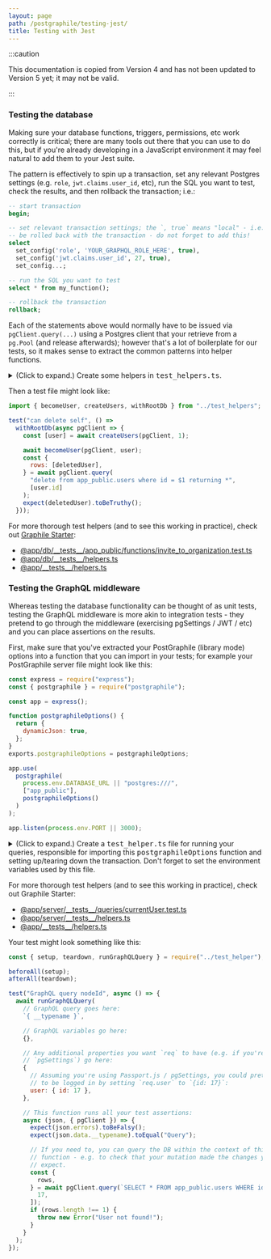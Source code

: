 ```yaml
---
layout: page
path: /postgraphile/testing-jest/
title: Testing with Jest
---
```


:::caution

This documentation is copied from Version 4 and has not been updated to Version
5 yet; it may not be valid.

:::

### Testing the database

Making sure your database functions, triggers, permissions, etc work correctly
is critical; there are many tools out there that you can use to do this, but if
you're already developing in a JavaScript environment it may feel natural to add
them to your Jest suite.

The pattern is effectively to spin up a transaction, set any relevant Postgres
settings (e.g. `role`, `jwt.claims.user_id`, etc), run the SQL you want to test,
check the results, and then rollback the transaction; i.e.:

```sql
-- start transaction
begin;

-- set relevant transaction settings; the `, true` means "local" - i.e. it'll
-- be rolled back with the transaction - do not forget to add this!
select
  set_config('role', 'YOUR_GRAPHQL_ROLE_HERE', true),
  set_config('jwt.claims.user_id', 27, true),
  set_config...;

-- run the SQL you want to test
select * from my_function();

-- rollback the transaction
rollback;
```

Each of the statements above would normally have to be issued via
`pgClient.query(...)` using a Postgres client that your retrieve from a
`pg.Pool` (and release afterwards); however that's a lot of boilerplate for our
tests, so it makes sense to extract the common patterns into helper functions.

<details>
<summary>(Click to expand.) Create some helpers in <tt>test_helpers.ts</tt>. </summary>

The following code is in TypeScript; you can convert it to JavaScript via
https://www.typescriptlang.org/play

```ts
import { Pool, PoolClient } from "pg";

if (!process.env.TEST_DATABASE_URL) {
  throw new Error("Cannot run tests without a TEST_DATABASE_URL");
}
export const TEST_DATABASE_URL: string = process.env.TEST_DATABASE_URL;

const pools = {};

// Make sure we release those pgPools so that our tests exit!
afterAll(() => {
  const keys = Object.keys(pools);
  return Promise.all(
    keys.map(async (key) => {
      try {
        const pool = pools[key];
        delete pools[key];
        await pool.end();
      } catch (e) {
        console.error("Failed to release connection!");
        console.error(e);
      }
    }),
  );
});

const withDbFromUrl = async <T>(url: string, fn: ClientCallback<T>) => {
  const pool = poolFromUrl(url);
  const client = await pool.connect();
  await client.query("BEGIN ISOLATION LEVEL SERIALIZABLE;");

  try {
    await fn(client);
  } catch (e) {
    // Error logging can be helpful:
    if (typeof e.code === "string" && e.code.match(/^[0-9A-Z]{5}$/)) {
      console.error([e.message, e.code, e.detail, e.hint, e.where].join("\n"));
    }
    throw e;
  } finally {
    await client.query("ROLLBACK;");
    await client.query("RESET ALL;"); // Shouldn't be necessary, but just in case...
    await client.release();
  }
};

export const withRootDb = <T>(fn: ClientCallback<T>) =>
  withDbFromUrl(TEST_DATABASE_URL, fn);

export const becomeRoot = (client: PoolClient) => client.query("reset role");

/******************************************************************************
 **                                                                          **
 **     BELOW HERE, YOU'LL WANT TO CUSTOMISE FOR YOUR OWN DATABASE SCHEMA    **
 **                                                                          **
 ******************************************************************************/

export type User = {
  id: string;
  username: string;
  _password?: string;
  _email?: string;
};
export type Organization = { id: string; name: string };

export const becomeUser = async (
  client: PoolClient,
  userOrUserId: User | string | null,
) => {
  await becomeRoot(client);
  const session = userOrUserId
    ? await createSession(
        client,
        typeof userOrUserId === "object" ? userOrUserId.id : userOrUserId,
      )
    : null;
  await client.query(
    `select set_config('role', $1::text, true),
            set_config('jwt.claims.session_id', $2::text, true)`,
    [process.env.DATABASE_VISITOR, session ? session.uuid : ""],
  );
};

// Enables multiple calls to `createUsers` within the same test to still have
// deterministic results without conflicts.
let userCreationCounter = 0;
beforeEach(() => {
  userCreationCounter = 0;
});

export const createUsers = async function createUsers(
  client: PoolClient,
  count: number = 1,
  verified: boolean = true,
) {
  const users = [];
  if (userCreationCounter > 25) {
    throw new Error("Too many users created!");
  }
  for (let i = 0; i < count; i++) {
    const userLetter = "abcdefghijklmnopqrstuvwxyz"[userCreationCounter];
    userCreationCounter++;
    const password = userLetter.repeat(12);
    const email = `${userLetter}${i || ""}@b.c`;
    const user: User = (
      await client.query(
        `SELECT * FROM app_private.really_create_user(
          username := $1,
          email := $2,
          email_is_verified := $3,
          name := $4,
          avatar_url := $5,
          password := $6
        )`,
        [
          `testuser_${userLetter}`,
          email,
          verified,
          `User ${userLetter}`,
          null,
          password,
        ],
      )
    ).rows[0];
    expect(user.id).not.toBeNull();
    user._email = email;
    user._password = password;
    users.push(user);
  }
  return users;
};
```

</details>

Then a test file might look like:

```js {3-13}
import { becomeUser, createUsers, withRootDb } from "../test_helpers";

test("can delete self", () =>
  withRootDb(async pgClient => {
    const [user] = await createUsers(pgClient, 1);

    await becomeUser(pgClient, user);
    const {
      rows: [deletedUser],
    } = await pgClient.query(
      "delete from app_public.users where id = $1 returning *",
      [user.id]
    );
    expect(deletedUser).toBeTruthy();
  }));
```

For more thorough test helpers (and to see this working in practice), check out
[Graphile Starter](https://github.com/graphile/starter):

<!-- prettier-ignore -->
- [@app/db/\_\_tests\_\_/app\_public/functions/invite\_to\_organization.test.ts](https://github.com/graphile/starter/blob/main/@app/db/__tests__/app_public/functions/invite_to_organization.test.ts)
- [@app/db/\_\_tests\_\_/helpers.ts](https://github.com/graphile/starter/blob/main/@app/db/__tests__/helpers.ts)
- [@app/\_\_tests\_\_/helpers.ts](https://github.com/graphile/starter/blob/main/@app/__tests__/helpers.ts)

### Testing the GraphQL middleware

Whereas testing the database functionality can be thought of as unit tests,
testing the GraphQL middleware is more akin to integration tests - they pretend
to go through the middleware (exercising pgSettings / JWT / etc) and you can
place assertions on the results.

First, make sure that you've extracted your PostGraphile (library mode) options
into a function that you can import in your tests; for example your PostGraphile
server file might look like this:

```js {6-11,17}
const express = require("express");
const { postgraphile } = require("postgraphile");

const app = express();

function postgraphileOptions() {
  return {
    dynamicJson: true,
  };
}
exports.postgraphileOptions = postgraphileOptions;

app.use(
  postgraphile(
    process.env.DATABASE_URL || "postgres:///",
    ["app_public"],
    postgraphileOptions()
  )
);

app.listen(process.env.PORT || 3000);
```

<details>
<summary>(Click to expand.) Create a <tt>test_helper.ts</tt> file for running your queries,
responsible for importing this <tt>postgraphileOptions</tt> function and setting up/tearing down
the transaction. Don't forget to set the environment variables used by this file. </summary>

The following code is in TypeScript; you can convert it to JavaScript via
https://www.typescriptlang.org/play

```ts
import { Request, Response } from "express";
import { ExecutionResult, graphql, GraphQLSchema } from "graphql";
import { Pool, PoolClient } from "pg";
import {
  createPostGraphileSchema,
  PostGraphileOptions,
  withPostGraphileContext,
} from "postgraphile";

import { getPostGraphileOptions } from "../src/middleware/installPostGraphile";

const MockReq = require("mock-req");

let known: Record<string, { counter: number; values: Map<unknown, string> }> =
  {};
beforeEach(() => {
  known = {};
});
/*
 * This function replaces values that are expected to change with static
 * placeholders so that our snapshot testing doesn't throw an error
 * every time we run the tests because time has ticked on in it's inevitable
 * march toward the future.
 */
export function sanitize(json: any): any {
  /* This allows us to maintain stable references whilst dealing with variable values */
  function mask(value: unknown, type: string) {
    if (!known[type]) {
      known[type] = { counter: 0, values: new Map() };
    }
    const o = known[type];
    if (!o.values.has(value)) {
      o.values.set(value, `[${type}-${++o.counter}]`);
    }
    return o.values.get(value);
  }

  if (Array.isArray(json)) {
    return json.map((val) => sanitize(val));
  } else if (json && typeof json === "object") {
    const result = { ...json };
    for (const k in result) {
      if (k === "nodeId" && typeof result[k] === "string") {
        result[k] = mask(result[k], "nodeId");
      } else if (
        k === "id" ||
        k === "uuid" ||
        (k.endsWith("Id") &&
          (typeof json[k] === "number" || typeof json[k] === "string")) ||
        (k.endsWith("Uuid") && typeof k === "string")
      ) {
        result[k] = mask(result[k], "id");
      } else if (
        (k.endsWith("At") || k === "datetime") &&
        typeof json[k] === "string"
      ) {
        result[k] = mask(result[k], "timestamp");
      } else if (
        k.match(/^deleted[A-Za-z0-9]+Id$/) &&
        typeof json[k] === "string"
      ) {
        result[k] = mask(result[k], "nodeId");
      } else if (k === "email" && typeof json[k] === "string") {
        result[k] = mask(result[k], "email");
      } else if (k === "username" && typeof json[k] === "string") {
        result[k] = mask(result[k], "username");
      } else {
        result[k] = sanitize(json[k]);
      }
    }
    return result;
  } else {
    return json;
  }
}

// Contains the PostGraphile schema and rootPgPool
interface ICtx {
  rootPgPool: Pool;
  options: PostGraphileOptions<Request, Response>;
  schema: GraphQLSchema;
}
let ctx: ICtx | null = null;

export const setup = async () => {
  const rootPgPool = new Pool({
    connectionString: process.env.TEST_DATABASE_URL,
  });

  const options = getPostGraphileOptions({ rootPgPool });
  const schema = await createPostGraphileSchema(
    rootPgPool,
    "app_public",
    options,
  );

  // Store the context
  ctx = {
    rootPgPool,
    options,
    schema,
  };
};

export const teardown = async () => {
  try {
    if (!ctx) {
      return null;
    }
    const { rootPgPool } = ctx;
    ctx = null;
    rootPgPool.end();
    return null;
  } catch (e) {
    console.error(e);
    return null;
  }
};

export const runGraphQLQuery = async function runGraphQLQuery(
  query: string, // The GraphQL query string
  variables: { [key: string]: any } | null, // The GraphQL variables
  reqOptions: { [key: string]: any } | null, // Any additional items to set on `req` (e.g. `{user: {id: 17}}`)
  checker: (
    result: ExecutionResult,
    context: { pgClient: PoolClient },
  ) => void | ExecutionResult | Promise<void | ExecutionResult> = () => {}, // Place test assertions in this function
) {
  if (!ctx) throw new Error("No ctx!");
  const { schema, rootPgPool, options } = ctx;
  const req = new MockReq({
    url: options.graphqlRoute || "/graphql",
    method: "POST",
    headers: {
      Accept: "application/json",
      "Content-Type": "application/json",
    },
    ...reqOptions,
  });
  const res: any = { req };
  req.res = res;

  const {
    pgSettings: pgSettingsGenerator,
    additionalGraphQLContextFromRequest,
  } = options;
  const pgSettings =
    (typeof pgSettingsGenerator === "function"
      ? await pgSettingsGenerator(req)
      : pgSettingsGenerator) || {};

  // Because we're connected as the database owner, we should manually switch to
  // the authenticator role
  if (!pgSettings.role) {
    pgSettings.role = process.env.DATABASE_AUTHENTICATOR;
  }

  await withPostGraphileContext(
    {
      ...options,
      pgPool: rootPgPool,
      pgSettings,
      pgForceTransaction: true,
    },
    async (context) => {
      let checkResult;
      const { pgClient } = context;
      try {
        // This runs our GraphQL query, passing the replacement client
        const additionalContext = additionalGraphQLContextFromRequest
          ? await additionalGraphQLContextFromRequest(req, res)
          : null;
        const result = await graphql(
          schema,
          query,
          null,
          {
            ...context,
            ...additionalContext,
            __TESTING: true,
          },
          variables,
        );
        // Expand errors
        if (result.errors) {
          if (options.handleErrors) {
            result.errors = options.handleErrors(result.errors);
          } else {
            // This does a similar transform that PostGraphile does to errors.
            // It's not the same. Sorry.
            result.errors = result.errors.map((rawErr) => {
              const e = Object.create(rawErr);
              Object.defineProperty(e, "originalError", {
                value: rawErr.originalError,
                enumerable: false,
              });

              if (e.originalError) {
                Object.keys(e.originalError).forEach((k) => {
                  try {
                    e[k] = e.originalError[k];
                  } catch (err) {
                    // Meh.
                  }
                });
              }
              return e;
            });
          }
        }

        // This is were we call the `checker` so you can do your assertions.
        // Also note that we pass the `replacementPgClient` so that you can
        // query the data in the database from within the transaction before it
        // gets rolled back.
        checkResult = await checker(result, {
          pgClient,
        });

        // You don't have to keep this, I just like knowing when things change!
        expect(sanitize(result)).toMatchSnapshot();

        return checkResult == null ? result : checkResult;
      } finally {
        // Rollback the transaction so no changes are written to the DB - this
        // makes our tests fairly deterministic.
        await pgClient.query("rollback");
      }
    },
  );
};
```

</details>

For more thorough test helpers (and to see this working in practice), check out
Graphile Starter:

- [@app/server/\_\_tests\_\_/queries/currentUser.test.ts](https://github.com/graphile/starter/blob/main/@app/server/__tests__/queries/currentUser.test.ts)
- [@app/server/\_\_tests\_\_/helpers.ts](https://github.com/graphile/starter/blob/main/@app/server/__tests__/helpers.ts)
- [@app/\_\_tests\_\_/helpers.ts](https://github.com/graphile/starter/blob/main/@app/__tests__/helpers.ts)

Your test might look something like this:

```js {9,24-25}
const { setup, teardown, runGraphQLQuery } = require("../test_helper");

beforeAll(setup);
afterAll(teardown);

test("GraphQL query nodeId", async () => {
  await runGraphQLQuery(
    // GraphQL query goes here:
    `{ __typename }`,

    // GraphQL variables go here:
    {},

    // Any additional properties you want `req` to have (e.g. if you're using
    // `pgSettings`) go here:
    {
      // Assuming you're using Passport.js / pgSettings, you could pretend
      // to be logged in by setting `req.user` to `{id: 17}`:
      user: { id: 17 },
    },

    // This function runs all your test assertions:
    async (json, { pgClient }) => {
      expect(json.errors).toBeFalsy();
      expect(json.data.__typename).toEqual("Query");

      // If you need to, you can query the DB within the context of this
      // function - e.g. to check that your mutation made the changes you'd
      // expect.
      const {
        rows,
      } = await pgClient.query(`SELECT * FROM app_public.users WHERE id = $1`, [
        17,
      ]);
      if (rows.length !== 1) {
        throw new Error("User not found!");
      }
    }
  );
});
```
